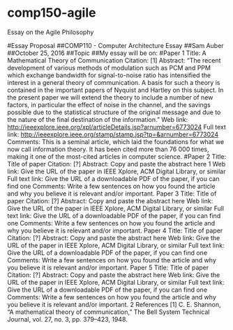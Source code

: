 # comp150-agile
Essay on the Agile Philosophy

#Essay Proposal
##COMP110 - Computer Architecture Essay
##Sam Auber
##October 25, 2016
##Topic
##My essay will be on:
#Paper 1
Title: A Mathematical Theory of Communication
Citation: [1]
Abstract: “The recent development of various methods of modulation such as PCM and
PPM which exchange bandwidth for signal-to-noise ratio has intensified the interest
in a general theory of communication. A basis for such a theory is contained in the
important papers of Nyquist and Hartley on this subject. In the present paper we
will extend the theory to include a number of new factors, in particular the effect of
noise in the channel, and the savings possible due to the statistical structure of the
original message and due to the nature of the final destination of the information.”
Web link: http://ieeexplore.ieee.org/xpl/articleDetails.jsp?arnumber=6773024
Full text link: http://ieeexplore.ieee.org/stamp/stamp.jsp?tp=&arnumber=6773024
Comments: This is a seminal article, which laid the foundations for what we now call
information theory. It has been cited more than 76 000 times, making it one of the
most-cited articles in computer science.
#Paper 2
Title: Title of paper
Citation: [?]
Abstract: Copy and paste the abstract here
1
Web link: Give the URL of the paper in IEEE Xplore, ACM Digital Library, or similar
Full text link: Give the URL of a downloadable PDF of the paper, if you can find one
Comments: Write a few sentences on how you found the article and why you believe it
is relevant and/or important.
Paper 3
Title: Title of paper
Citation: [?]
Abstract: Copy and paste the abstract here
Web link: Give the URL of the paper in IEEE Xplore, ACM Digital Library, or similar
Full text link: Give the URL of a downloadable PDF of the paper, if you can find one
Comments: Write a few sentences on how you found the article and why you believe it
is relevant and/or important.
Paper 4
Title: Title of paper
Citation: [?]
Abstract: Copy and paste the abstract here
Web link: Give the URL of the paper in IEEE Xplore, ACM Digital Library, or similar
Full text link: Give the URL of a downloadable PDF of the paper, if you can find one
Comments: Write a few sentences on how you found the article and why you believe it
is relevant and/or important.
Paper 5
Title: Title of paper
Citation: [?]
Abstract: Copy and paste the abstract here
Web link: Give the URL of the paper in IEEE Xplore, ACM Digital Library, or similar
Full text link: Give the URL of a downloadable PDF of the paper, if you can find one
Comments: Write a few sentences on how you found the article and why you believe it
is relevant and/or important.
2
References
[1] C. E. Shannon, “A mathematical theory of communication,” The Bell System
Technical Journal, vol. 27, no. 3, pp. 379–423, 1948.
